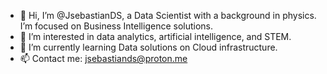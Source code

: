 - 👋 Hi, I’m @JsebastianDS, a Data Scientist with a background
  in physics. I’m focused on Business Intelligence solutions.
- 👀 I’m interested in data analytics, artificial intelligence, and STEM.
- 🌱 I’m currently learning Data solutions on Cloud infrastructure.
- 📫 Contact me: jsebastiands@proton.me
